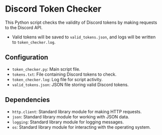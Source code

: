 # Discord Token Checker

This Python script checks the validity of Discord tokens by making requests to the Discord API.



- Valid tokens will be saved to `valid_tokens.json`, and logs will be written to `token_checker.log`.

## Configuration

- `token_checker.py`: Main script file.
- `tokens.txt`: File containing Discord tokens to check.
- `token_checker.log`: Log file for script activity.
- `valid_tokens.json`: JSON file storing valid Discord tokens.

## Dependencies

- `http.client`: Standard library module for making HTTP requests.
- `json`: Standard library module for working with JSON data.
- `logging`: Standard library module for logging messages.
- `os`: Standard library module for interacting with the operating system.

